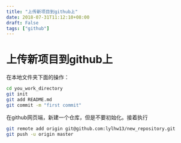 ```yaml
---
title: "上传新项目到github上"
date: 2018-07-31T11:12:10+08:00
draft: False
tags: ["github"]
---
```


# 上传新项目到github上

在本地文件夹下面的操作：

```sh
cd you_work_directory
git init
git add README.md
git commit -m "first commit"
```

在github网页端，新建一个仓库，但是不要初始化。接着执行

```sh
git remote add origin git@github.com:lylhw13/new_repository.git
git push -u origin master
```